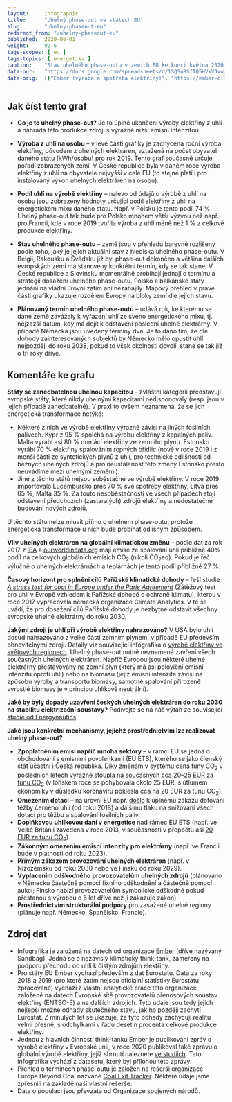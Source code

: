 ```yaml
---
layout:     infographic
title:      "Uhelný phase-out ve státech EU"
slug:       "uhelny-phaseout-eu"
redirect_from: "/uhelny-phaseout-eu"
published:  2020-06-01
weight:     92.6
tags-scopes: [ eu ]
tags-topics: [ energetika ]
caption:    "Stav uhelného phase-outu v zemích EU ke konci května 2020. Hodnoty produkce elektřiny z uhlí jsou uváděné v kWh na osobu za rok."
data-our:   "https://docs.google.com/spreadsheets/d/1SQSnRSfTQ5HVxVJvwj4igfl22hyblYVjDo_INceKy4I"
data-orig:  [["Ember (výroba a spotřeba elektřiny)", "https://ember-climate.org/project/data-global-electricity-review/"], ["Europe Beyond Coal (termíny phase-outů)", "https://beyond-coal.eu/coal-exit-tracker/?type=maps&layer=4"], ["OSN (populace)", "https://population.un.org/wpp/Download/Files/1_Indicators%20(Standard)/EXCEL_FILES/1_Population/WPP2019_POP_F01_1_TOTAL_POPULATION_BOTH_SEXES.xlsx"]]
---
```


## Jak číst tento graf

* **Co je to uhelný phase-out?** Je to úplné ukončení výroby elektřiny z uhlí a náhrada této produkce zdroji s výrazně nižší emisní intenzitou.

* **Výroba z uhlí na osobu** – v levé části grafiky je zachycena roční výroba elektřiny, původem z uhelných elektráren, vztažená na počet obyvatel daného státu [<glossary id="w">kWh/osobu</glossary>] pro rok 2019. Tento graf současně určuje pořadí zobrazených zemí. V České republice byla v daném roce výroba elektřiny z uhlí na obyvatele nejvyšší v celé EU (to stejné platí i pro instalovaný výkon uhelných elektráren na osobu).

* **Podíl uhlí na výrobě elektřiny** – nalevo od údajů o výrobě z uhlí na osobu jsou zobrazeny hodnoty určující podíl elektřiny z uhlí na energetickém mixu daného státu. Např. v Polsku je tento podíl 74 %. Uhelný phase-out tak bude pro Polsko mnohem větší výzvou než např. pro Francii, kde v roce 2019 tvořila výroba z uhlí méně než 1 % z celkové produkce elektřiny.

* **Stav uhelného phase-outu** – země jsou v přehledu barevně rozlišeny podle toho, jaký je jejich aktuální stav z hlediska uhelného phase-outu. V Belgii, Rakousku a Švédsku již byl phase-out dokončen a většina dalších evropských zemí má stanovený konkrétní termín, kdy se tak stane. V České republice a Slovinsku momentálně probíhají jednají o termínu a strategii dosažení uhelného phase-outu. Polsko a balkánské státy jednání na vládní úrovni zatím ani nezahájily. Mapový přehled v pravé části grafiky ukazuje rozdělení Evropy na bloky zemí dle jejich stavu.

* **Plánovaný termín uhelného phase-outu** – udává rok, ke kterému se dané země zavázaly k vyřazení uhlí ze svého energetického mixu, tj. nejzazší datum, kdy má dojít k odstavení poslední uhelné elektrárny. V případě Německa jsou uvedeny termíny dva. Je to dáno tím, že dle dohody zainteresovaných subjektů by Německo mělo opustit uhlí nejpozději do roku 2038, pokud to však okolnosti dovolí, stane se tak již o tři roky dříve.

## Komentáře ke grafu

**Státy se zanedbatelnou uhelnou kapacitou** – zvláštní kategorii představují evropské státy, které nikdy uhelnými kapacitami nedisponovaly (resp. jsou v jejich případě zanedbatelné). V praxi to ovšem neznamená, že se jich energetická transformace netýká:

* Některé z nich ve výrobě elektřiny výrazně závisí na jiných fosilních palivech. Kypr z 95 % spoléhá na výrobu elektřiny z kapalných paliv. Malta vyrábí asi 80 % domácí elektřiny ze zemního plynu. Estonsko vyrábí 70 % elektřiny spalováním ropných břidlic (nově v roce 2019 i z menší části ze syntetických plynů z uhlí, pro technické odlišnosti od běžných uhelných zdrojů a pro neustálenost této změny Estonsko přesto neuvádíme mezi uhelnými zeměmi).
* Jiné z těchto států nejsou soběstačné ve výrobě elektřiny. V roce 2019 importovalo Lucembursko přes 70 % své spotřeby elektřiny, Litva přes 65 %, Malta 35 %. Za touto nesoběstačností ve všech případech stojí odstavení předchozích (zastaralých) zdrojů elektřiny a nedostatečné budování nových zdrojů.

U těchto státu nelze mluvit přímo o uhelném phase-outu, protože energetická transformace u nich bude probíhat odlišným způsobem.

**Vliv uhelných elektráren na globální klimatickou změnu** – podle dat za rok 2017 z [IEA](https://www.iea.org/data-and-statistics?country=WORLD&fuel=CO2%20emissions&indicator=CO2%20emissions%20from%20electricity%20and%20heat%20by%20energy%20source) a [ourworldindata.org](https://ourworldindata.org/co2-and-other-greenhouse-gas-emissions#co2-emissions-by-fuel) mají emise ze spalování uhlí přibližně 40% podíl na celkových globálních emisích CO<sub>2</sub> (nikoli <glossary id="co2eq">CO<sub>2</sub>eq</glossary>). Pokud je řeč výlučně o uhelných elektrárnách a teplárnách je tento podíl přibližně 27 %.

**Časový horizont pro splnění cílů Pařížské klimatické dohody** – řeší studie [_A stress test for coal in Europe under the Paris Agreement_](https://climateanalytics.org/media/eu_coal_stress_test_report_2017.pdf) (Zátěžový test pro uhlí v Evropě vzhledem k Pařížské dohodě o ochraně klimatu), kterou v roce 2017 vypracovala německá organizace Climate Analytics. V té se uvádí, že pro dosažení cílů Pařížské dohody je nezbytné odstavit všechny evropské uhelné elektrárny do roku 2030.

**Jakými zdroji je uhlí při výrobě elektřiny nahrazováno?** V USA bylo uhlí dosud nahrazováno z velké části zemním plynem, v případě EU především obnovitelnými zdroji. Detaily viz související infografika o [výrobě elektřiny ve světových regionech](/elektrina-svet). Uhelný phase-out nutně neznamená zavření všech současných uhelných elektráren. Napříč Evropou jsou některé uhelné elektrárny přestavovány na zemní plyn (který má asi poloviční emisní intenzitu oproti uhlí) nebo na biomasu (jejíž emisní intenzita závisí na způsobu výroby a transportu biomasy, samotné spalování přirozeně vyrostlé biomasy je v principu uhlíkově neutrální).

**Jaké by byly dopady uzavření českých uhelných elektráren do roku 2030 na stabilitu elektrizační soustavy?** Podívejte se na náš výtah ze související [studie od Energynautics](/studie/2018_energetika-cr-bez-uhli).

**Jaké jsou konkrétní mechanismy, jejichž prostřednictvím lze realizovat uhelný phase-out?**

* **Zpoplatněním emisí napříč mnoha sektory** – v rámci EU se jedná o obchodování s emisními povolenkami (EU ETS), kterého se jako členský stát účastní i Česká republika. Díky změnám v systému cena tuny CO<sub>2</sub> v posledních letech výrazně stoupla na současných cca [20–25 EUR za tunu CO<sub>2</sub>](https://ember-climate.org/carbon-price-viewer/) (v loňském roce se pohybovala okolo 25 EUR, s útlumem ekonomiky v důsledku koronaviru poklesla cca na 20 EUR za tunu CO<sub>2</sub>).
* **Omezením dotací** – na úrovni EU např. [došlo](https://www.iisd.org/sites/default/files/publications/stories-g20-eu-en.pdf) k úplnému zákazu dotování těžby černého uhlí (od roku 2018) a dalšímu tlaku na snižování všech dotací pro těžbu a spalování fosilních paliv.
* **Doplňkovou uhlíkovou daní v energetice** nad rámec EU ETS (např. ve Velké Británii zavedena v roce 2013, v současnosti v přepočtu asi [20 EUR za tunu CO<sub>2</sub>](https://phys.org/news/2020-01-british-carbon-tax-coal-fired-electricity.html)).
* **Zákonným omezením emisní intenzity pro elektrárny** (např. ve Francii bude v platnosti od roku 2023).
* **Přímým zákazem provozování uhelných elektráren** (např. v Nizozemsku od roku 2030 nebo ve Finsku od roku 2029).
* **Vyplacením odškodného provozovatelům uhelných zdrojů** (plánováno v Německu částečně pomocí fixního odškodnění a částečně pomocí aukcí; Finsko nabízí provozovatelům symbolické odškodné pokud přestanou s výrobou o 5 let dříve než ji zakazuje zákon)
* **Prostřednictvím strukturální podpory** pro zasažené uhelné regiony (plánuje např. Německo, Španělsko, Francie).

## Zdroj dat

* Infografika je založená na datech od organizace [Ember](https://ember-climate.org/) (dříve nazývaný Sandbag). Jedná se o nezávislý klimatický think-tank, zaměřený na podporu přechodu od uhlí k čistým zdrojům elektřiny.
* Pro státy EU Ember vychází především z dat Eurostatu. Data za roky 2018 a 2019 (pro které zatím nejsou oficiální statistiky Eurostatu zpracované) vychází z vlastní analytické práce této organizace, založené na datech Evropské sítě provozovatelů přenosových soustav elektřiny (ENTSO-E) a na dalších zdrojích. Tyto údaje jsou tedy jejich nejlepší možné odhady skutečného stavu, jak ho později zachytí Eurostat. Z minulých let se ukazuje, že tyto odhady zachycují realitu velmi přesně, s odchylkami v řádu desetin procenta celkové produkce elektřiny.
* Jednou z hlavních činností think-tanku Ember je publikování zpráv o výrobě elektřiny v Evropské unii, v roce 2020 publikoval také zprávu o globální výrobě elektřiny, jejíž shrnutí naleznete [ve studiích](/studie/2020_globalni-zprava-o-elektrine). Tato infografika vychází z datasetu, který byl přílohou této zprávy.
* Přehled o termínech phase-outu je založen na rešerši organizace Europe Beyond Coal nazvané [Coal Exit Tracker](https://beyond-coal.eu/coal-exit-tracker/?type=maps&layer=4). Některé údaje jsme zpřesnili na základě naší vlastní rešerše.
* Data o populaci jsou převzata od Organizace spojených národů.
